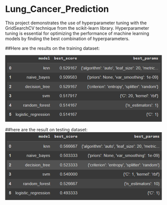 # Lung_Cancer_Prediction
 This project demonstrates the use of hyperparameter tuning with the GridSearchCV technique from the scikit-learn library. Hyperparameter tuning is essential for optimizing the performance of machine learning models by finding the best combination of hyperparameters.

 ##Here are the results on the training dataset:
 
 ![train](train.png)

 ##here are the result on testing dataset:
  ![test](test.png)
 
